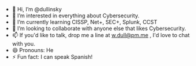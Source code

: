 - 👋 Hi, I’m @dullinsky
- 👀 I’m interested in everything about Cybersecurity.
- 🌱 I’m currently learning CISSP, Net+, SEC+, Splunk, CCST
- 💞️ I’m looking to collaborate with anyone else that likes Cybersecurity. 
- 📫 If you'd like to talk, drop me a line at w.dull@pm.me , I'd love to chat with you.
- 😄 Pronouns: He
- ⚡ Fun fact: I can speak Spanish!

<!---
dullinsky/dullinsky is a ✨ special ✨ repository because its `README.md` (this file) appears on your GitHub profile.
You can click the Preview link to take a look at your changes.
--->
